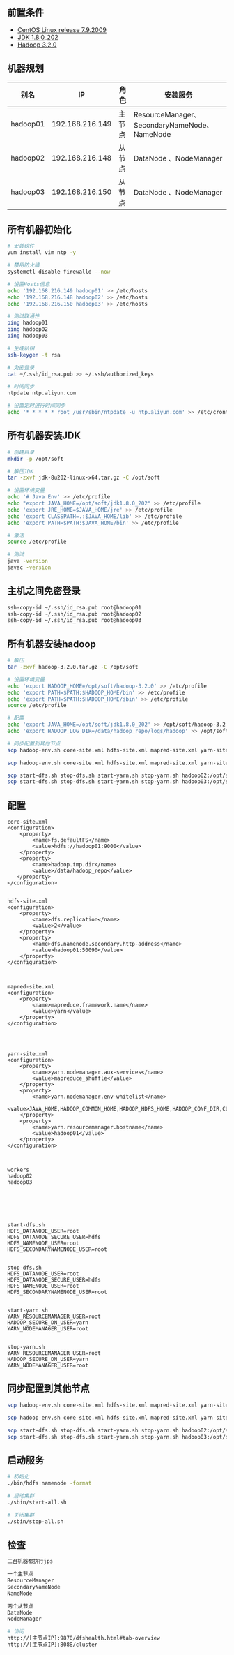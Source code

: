 ## 前置条件

- [CentOS Linux release 7.9.2009](https://mirrors.cloud.tencent.com/centos/7.9.2009/isos/x86_64/CentOS-7-x86_64-Minimal-2009.iso)
- [JDK 1.8.0_202](https://repo.huaweicloud.com/java/jdk/8u202-b08/jdk-8u202-linux-x64.tar.gz)
- [Hadoop 3.2.0](http://archive.apache.org/dist/hadoop/common/hadoop-3.2.0/hadoop-3.2.0.tar.gz)



## 机器规划

| 别名     | IP              | 角色   | 安装服务                                     |
| -------- | --------------- | ------ | -------------------------------------------- |
| hadoop01 | 192.168.216.149 | 主节点 | ResourceManager、SecondaryNameNode、NameNode |
| hadoop02 | 192.168.216.148 | 从节点 | DataNode 、NodeManager                       |
| hadoop03 | 192.168.216.150 | 从节点 | DataNode 、NodeManager                       |



## 所有机器初始化

```bash
# 安装软件
yum install vim ntp -y 

# 禁用防火墙
systemctl disable firewalld --now 

# 设置Hosts信息
echo '192.168.216.149 hadoop01' >> /etc/hosts 
echo '192.168.216.148 hadoop02' >> /etc/hosts 
echo '192.168.216.150 hadoop03' >> /etc/hosts 

# 测试联通性
ping hadoop01
ping hadoop02
ping hadoop03

# 生成私钥
ssh-keygen -t rsa 

# 免密登录
cat ~/.ssh/id_rsa.pub >> ~/.ssh/authorized_keys 

# 时间同步
ntpdate ntp.aliyun.com 

# 设置定时进行时间同步
echo '* * * * * root /usr/sbin/ntpdate -u ntp.aliyun.com' >> /etc/crontab
```



## 所有机器安装JDK

```bash
# 创建目录
mkdir -p /opt/soft 

# 解压JDK 
tar -zxvf jdk-8u202-linux-x64.tar.gz -C /opt/soft 

# 设置环境变量
echo '# Java Env' >> /etc/profile 
echo "export JAVA_HOME=/opt/soft/jdk1.8.0_202" >> /etc/profile 
echo 'export JRE_HOME=$JAVA_HOME/jre' >> /etc/profile 
echo 'export CLASSPATH=.:$JAVA_HOME/lib' >> /etc/profile 
echo 'export PATH=$PATH:$JAVA_HOME/bin' >> /etc/profile 

# 激活
source /etc/profile 

# 测试
java -version
javac -version
```



## 主机之间免密登录

```bash
ssh-copy-id ~/.ssh/id_rsa.pub root@hadoop01 
ssh-copy-id ~/.ssh/id_rsa.pub root@hadoop02 
ssh-copy-id ~/.ssh/id_rsa.pub root@hadoop03
```



## 所有机器安装hadoop

```bash
# 解压
tar -zxvf hadoop-3.2.0.tar.gz -C /opt/soft 

# 设置环境变量
echo 'export HADOOP_HOME=/opt/soft/hadoop-3.2.0' >> /etc/profile 
echo 'export PATH=$PATH:$HADOOP_HOME/bin' >> /etc/profile 
echo 'export PATH=$PATH:$HADOOP_HOME/sbin' >> /etc/profile 
source /etc/profile 

# 配置
echo 'export JAVA_HOME=/opt/soft/jdk1.8.0_202' >> /opt/soft/hadoop-3.2.0/etc/hadoop/hadoop-env.sh 
echo 'export HADOOP_LOG_DIR=/data/hadoop_repo/logs/hadoop' >> /opt/soft/hadoop-3.2.0/etc/hadoop/hadoop-env.sh

# 同步配置到其他节点
scp hadoop-env.sh core-site.xml hdfs-site.xml mapred-site.xml yarn-site.xml workers hadoop02:/opt/soft/hadoop-3.2.0/etc/hadoop 

scp hadoop-env.sh core-site.xml hdfs-site.xml mapred-site.xml yarn-site.xml workers hadoop03:/opt/soft/hadoop-3.2.0/etc/hadoop

scp start-dfs.sh stop-dfs.sh start-yarn.sh stop-yarn.sh hadoop02:/opt/soft/hadoop-3.2.0/sbin
scp start-dfs.sh stop-dfs.sh start-yarn.sh stop-yarn.sh hadoop03:/opt/soft/hadoop-3.2.0/sbin
```



## 配置

```
core-site.xml
<configuration>
    <property>
        <name>fs.defaultFS</name>
        <value>hdfs://hadoop01:9000</value>
    </property>
    <property>
        <name>hadoop.tmp.dir</name>
        <value>/data/hadoop_repo</value>
   </property>
</configuration>


hdfs-site.xml 
<configuration>
    <property>
        <name>dfs.replication</name>
        <value>2</value>
    </property>
    <property>
        <name>dfs.namenode.secondary.http-address</name>
        <value>hadoop01:50090</value>
    </property>
</configuration>



mapred-site.xml
<configuration>
    <property>
        <name>mapreduce.framework.name</name>
        <value>yarn</value>
    </property>
</configuration>




yarn-site.xml
<configuration>
    <property>
        <name>yarn.nodemanager.aux-services</name>
        <value>mapreduce_shuffle</value>
    </property>
    <property>
        <name>yarn.nodemanager.env-whitelist</name>
        <value>JAVA_HOME,HADOOP_COMMON_HOME,HADOOP_HDFS_HOME,HADOOP_CONF_DIR,CLASSPATH_PREPEND_DISTCACHE,HADOOP_YARN_HOME,HADOOP_MAPRED_HOME</value>
    </property>
	<property>
		<name>yarn.resourcemanager.hostname</name>
		<value>hadoop01</value>
	</property>
</configuration>



workers
hadoop02
hadoop03






start-dfs.sh
HDFS_DATANODE_USER=root
HDFS_DATANODE_SECURE_USER=hdfs
HDFS_NAMENODE_USER=root
HDFS_SECONDARYNAMENODE_USER=root


stop-dfs.sh
HDFS_DATANODE_USER=root
HDFS_DATANODE_SECURE_USER=hdfs
HDFS_NAMENODE_USER=root
HDFS_SECONDARYNAMENODE_USER=root


start-yarn.sh
YARN_RESOURCEMANAGER_USER=root
HADOOP_SECURE_DN_USER=yarn
YARN_NODEMANAGER_USER=root


stop-yarn.sh
YARN_RESOURCEMANAGER_USER=root
HADOOP_SECURE_DN_USER=yarn
YARN_NODEMANAGER_USER=root
```



## 同步配置到其他节点

```bash
scp hadoop-env.sh core-site.xml hdfs-site.xml mapred-site.xml yarn-site.xml workers hadoop02:/opt/soft/hadoop-3.2.0/etc/hadoop 

scp hadoop-env.sh core-site.xml hdfs-site.xml mapred-site.xml yarn-site.xml workers hadoop03:/opt/soft/hadoop-3.2.0/etc/hadoop

scp start-dfs.sh stop-dfs.sh start-yarn.sh stop-yarn.sh hadoop02:/opt/soft/hadoop-3.2.0/sbin
scp start-dfs.sh stop-dfs.sh start-yarn.sh stop-yarn.sh hadoop03:/opt/soft/hadoop-3.2.0/sbin
```



## 启动服务

```bash
# 初始化
./bin/hdfs namenode -format

# 启动集群
./sbin/start-all.sh

# 关闭集群
./sbin/stop-all.sh
```



## 检查

```bash
三台机器都执行jps

一个主节点 
ResourceManager 
SecondaryNameNode 
NameNode 

两个从节点 
DataNode 
NodeManager

# 访问
http://[主节点IP]:9870/dfshealth.html#tab-overview 
http://[主节点IP]:8088/cluster 
```



​     